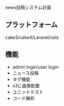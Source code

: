 news投稿システム計画

## プラットフォーム
cake3/cake4/Laravel/rails

## 機能
- admin login/user login
- ニュース投稿
- タグ機能
- s3に画像配置
- ユニットテスト
- コード解析

